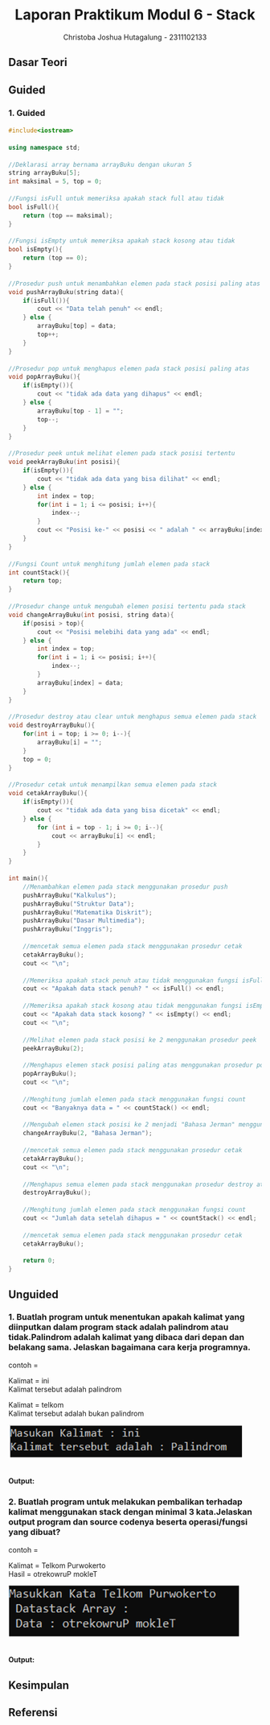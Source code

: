 # <h1 align="center">Laporan Praktikum Modul 6 - Stack</h1>
<p align="center">Christoba Joshua Hutagalung - 2311102133</p>

## Dasar Teori

## Guided 

### 1. Guided

```C++
#include<iostream>

using namespace std;

//Deklarasi array bernama arrayBuku dengan ukuran 5
string arrayBuku[5];
int maksimal = 5, top = 0;

//Fungsi isFull untuk memeriksa apakah stack full atau tidak
bool isFull(){
    return (top == maksimal);
}

//Fungsi isEmpty untuk memeriksa apakah stack kosong atau tidak
bool isEmpty(){
    return (top == 0);
}

//Prosedur push untuk menambahkan elemen pada stack posisi paling atas
void pushArrayBuku(string data){
    if(isFull()){
        cout << "Data telah penuh" << endl;
    } else {
        arrayBuku[top] = data;
        top++;
    }
}

//Prosedur pop untuk menghapus elemen pada stack posisi paling atas
void popArrayBuku(){
    if(isEmpty()){
        cout << "tidak ada data yang dihapus" << endl;
    } else {
        arrayBuku[top - 1] = "";
        top--;
    }
}

//Prosedur peek untuk melihat elemen pada stack posisi tertentu 
void peekArrayBuku(int posisi){
    if(isEmpty()){
        cout << "tidak ada data yang bisa dilihat" << endl;
    } else {
        int index = top;
        for(int i = 1; i <= posisi; i++){
            index--;
        }
        cout << "Posisi ke-" << posisi << " adalah " << arrayBuku[index] << endl;
    }
}

//Fungsi Count untuk menghitung jumlah elemen pada stack
int countStack(){
    return top;
}

//Prosedur change untuk mengubah elemen posisi tertentu pada stack
void changeArrayBuku(int posisi, string data){
    if(posisi > top){
        cout << "Posisi melebihi data yang ada" << endl;
    } else {
        int index = top;
        for(int i = 1; i <= posisi; i++){
            index--;
        }
        arrayBuku[index] = data;
    }
}

//Prosedur destroy atau clear untuk menghapus semua elemen pada stack
void destroyArrayBuku(){
    for(int i = top; i >= 0; i--){
        arrayBuku[i] = "";
    }
    top = 0;
}

//Prosedur cetak untuk menampilkan semua elemen pada stack
void cetakArrayBuku(){
    if(isEmpty()){
        cout << "tidak ada data yang bisa dicetak" << endl;
    } else {
        for (int i = top - 1; i >= 0; i--){
            cout << arrayBuku[i] << endl;
        }
    }
}

int main(){
    //Menambahkan elemen pada stack menggunakan prosedur push
    pushArrayBuku("Kalkulus");
    pushArrayBuku("Struktur Data");
    pushArrayBuku("Matematika Diskrit");
    pushArrayBuku("Dasar Multimedia");
    pushArrayBuku("Inggris");

    //mencetak semua elemen pada stack menggunakan prosedur cetak
    cetakArrayBuku();
    cout << "\n";

    //Memeriksa apakah stack penuh atau tidak menggunakan fungsi isFull
    cout << "Apakah data stack penuh? " << isFull() << endl;

    //Memeriksa apakah stack kosong atau tidak menggunakan fungsi isEmpty
    cout << "Apakah data stack kosong? " << isEmpty() << endl;
    cout << "\n";

    //Melihat elemen pada stack posisi ke 2 menggunakan prosedur peek
    peekArrayBuku(2);

    //Menghapus elemen stack posisi paling atas menggunakan prosedur pop
    popArrayBuku();
    cout << "\n";

    //Menghitung jumlah elemen pada stack menggunakan fungsi count
    cout << "Banyaknya data = " << countStack() << endl;

    //Mengubah elemen stack posisi ke 2 menjadi "Bahasa Jerman" menggunakan prosedur change
    changeArrayBuku(2, "Bahasa Jerman");

    //mencetak semua elemen pada stack menggunakan prosedur cetak
    cetakArrayBuku();
    cout << "\n";

    //Menghapus semua elemen pada stack menggunakan prosedur destroy atau clear
    destroyArrayBuku();

    //Menghitung jumlah elemen pada stack menggunakan fungsi count
    cout << "Jumlah data setelah dihapus = " << countStack() << endl;

    //mencetak semua elemen pada stack menggunakan prosedur cetak
    cetakArrayBuku();

    return 0;
}
```

## Unguided 

### 1. Buatlah program untuk menentukan apakah kalimat yang diinputkan dalam program stack adalah palindrom atau tidak.Palindrom adalah kalimat yang dibaca dari depan dan belakang sama. Jelaskan bagaimana cara kerja programnya.

contoh = 

Kalimat = ini
<br>Kalimat tersebut adalah palindrom

Kalimat = telkom
<br>Kalimat tersebut adalah bukan palindrom

![Output soal unguided 1](soal_unguided1.png)
```C++
```
#### Output:

### 2. Buatlah program untuk melakukan pembalikan terhadap kalimat menggunakan stack dengan minimal 3 kata.Jelaskan output program dan source codenya beserta operasi/fungsi yang dibuat?

contoh = 

Kalimat = Telkom Purwokerto
<br>Hasil = otrekowruP mokleT

![Output soal unguided 2](soal_unguided2.png)
```C++

```
#### Output:

## Kesimpulan


## Referensi
